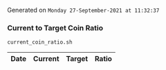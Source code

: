 Generated on `Monday 27-September-2021 at 11:32:37`

### Current to Target Coin Ratio
`current_coin_ratio.sh`

Date|Current|Target|Ratio
---|---|---|---
